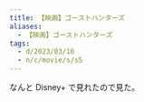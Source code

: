 ```yaml
---
title: 【映画】ゴーストハンターズ
aliases:
  - 【映画】ゴーストハンターズ
tags:
  - d/2023/03/16
  - n/c/movie/s/s5
---
```



なんと Disney+ で見れたので見た。

